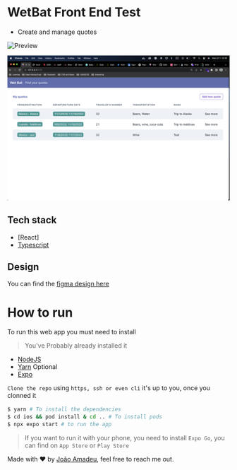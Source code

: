# WetBat Front End Test

- Create and manage quotes

![Preview](https://media.giphy.com/media/iznYv4xudKV2KPeBW9/giphy.gif)

<img src="./.github/01.png" />

## Tech stack
- [React]
- [Typescript](https://www.typescriptlang.org/docs/handbook/typescript-in-5-minutes.html)

## Design
You can find the [figma design here](https://www.figma.com/file/m9IyJJrhadeUoPqxxXbDnS/ToDo-List-(Copy))

# How to run

To run this web app you must need to install

>You've Probably already installed it

- [NodeJS](https://nodejs.org/en/)
- [Yarn](https://yarnpkg.com/) Optional
- [Expo](https://docs.expo.dev/get-started/installation/)

`Clone the repo` using `https, ssh or even cli` it's up to you, once you clonned it

```bash
$ yarn # To install the dependencies
$ cd ios && pod install & cd .. # To install pods
$ npx expo start # to run the app
```

> If you want to run it with your phone, you need to install `Expo Go`, you can find on `App Store` or `Play Store`

Made with :heart: by [João Amadeu](https://twitter.com/jmamadeu), feel free to reach me out.
